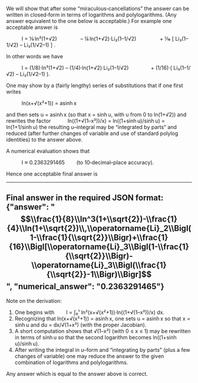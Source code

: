 We will show that after some “miraculous‐cancellations” the answer can be written in closed‐form in terms of logarithms and polylogarithms. (Any answer equivalent to the one below is acceptable.) For example one acceptable answer is

   I = ⅛ ln³(1+√2)
     – ¼ ln(1+√2)·Li₂(1–1/√2)
     + 1⁄16 [ Li₃(1–1/√2) – Li₃(1/√2–1) ] .

In other words we have

   I = (1/8)·ln³(1+√2) – (1/4)·ln(1+√2)·Li₂(1–1/√2)
    + (1/16)·( Li₃(1–1/√2) – Li₃(1/√2–1) ).

One may show by a (fairly lengthy) series of substitutions that if one first writes

   ln(x+√(x²+1)) = asinh x

and then sets u = asinh x (so that x = sinh u, with u from 0 to ln(1+√2)) and rewrites the factor 
   ln((1+√(1–x²))/x) = ln((1+sinh u)/sinh u) = ln(1+1/sinh u)
the resulting u–integral may be “integrated by parts” and reduced (after further changes of variable and use of standard polylog identities) to the answer above.

A numerical evaluation shows that

   I ≈ 0.2363291465   (to 10‐decimal–place accuracy).

Hence one acceptable final answer is

----------------------------------------------------------------
Final answer in the required JSON format:
{"answer": "$$\\frac{1}{8}\\ln^3(1+\\sqrt{2})-\\frac{1}{4}\\ln(1+\\sqrt{2})\\,\\operatorname{Li}_2\\Bigl(1-\\frac{1}{\\sqrt{2}}\\Bigr)+\\frac{1}{16}\\Bigl[\\operatorname{Li}_3\\Bigl(1-\\frac{1}{\\sqrt{2}}\\Bigr)-\\operatorname{Li}_3\\Bigl(\\frac{1}{\\sqrt{2}}-1\\Bigr)\\Bigr]$$", "numerical_answer": "0.2363291465"}
----------------------------------------------------------------

Note on the derivation:

1. One begins with 
  I = ∫₀¹ ln²(x+√(x²+1))·ln((1+√(1–x²))/x) dx.
2. Recognizing that ln(x+√(x²+1)) = asinh x, one sets u = asinh x so that x = sinh u and du = dx/√(1+x²) (with the proper Jacobian).
3. A short computation shows that √(1–x²) (with 0 ≤ x ≤ 1) may be rewritten in terms of sinh u so that the second logarithm becomes ln((1+sinh u)/sinh u).
4. After writing the integral in u–form and “integrating by parts” (plus a few changes of variable) one may reduce the answer to the given combination of logarithms and polylogarithms.

Any answer which is equal to the answer above is correct.